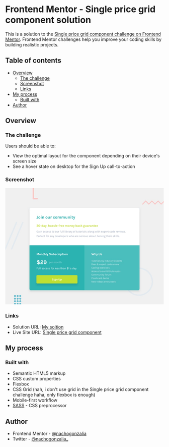 # Frontend Mentor - Single price grid component solution

This is a solution to the [Single price grid component challenge on Frontend Mentor](https://www.frontendmentor.io/challenges/single-price-grid-component-5ce41129d0ff452fec5abbbc). Frontend Mentor challenges help you improve your coding skills by building realistic projects. 

## Table of contents

- [Overview](#overview)
  - [The challenge](#the-challenge)
  - [Screenshot](#screenshot)
  - [Links](#links)
- [My process](#my-process)
  - [Built with](#built-with)
- [Author](#author)

## Overview

### The challenge

Users should be able to:

- View the optimal layout for the component depending on their device's screen size
- See a hover state on desktop for the Sign Up call-to-action

### Screenshot

![](./screenshot.jpg)

### Links

- Solution URL: [My soltion](https://www.frontendmentor.io/solutions/single-price-grid-component-UC0Tal7mg3)
- Live Site URL: [Single price grid component](https://codepen.io/nachogonzalia/pen/RwQXOaj)

## My process

### Built with

- Semantic HTML5 markup
- CSS custom properties
- Flexbox
- CSS Grid (nah, i don't use grid in the Single price grid component challenge haha, only flexbox is enough)
- Mobile-first workflow
- [SASS](https://sass-lang.com/) - CSS preprocessor

## Author

- Frontend Mentor - [@nachogonzalia](https://www.frontendmentor.io/profile/nachogonzalia)
- Twitter - [@nachogonzalia_](https://www.twitter.com/nachogonzalia_)
